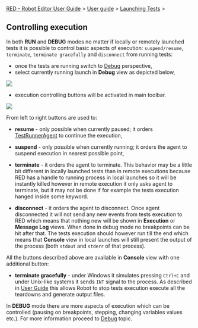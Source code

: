 [RED - Robot Editor User Guide](index.md) > [User
guide](user_guide/user_guide.md) > [Launching
Tests](user_guide/launching.md) >

## Controlling execution

In both **RUN** and **DEBUG** modes no matter if locally or remotely launched
tests it is possible to control basic aspects of execution: `suspend/resume`,
`terminate`, `terminate gracefully` and `disconnect` from running tests:

  * once the tests are running switch to [ Debug](javascript:executeCommand\('org.eclipse.ui.perspectives.showPerspective\(org.eclipse.ui.perspectives.showPerspective.perspectiveId=org.eclipse.debug.ui.DebugPerspective\)'\)) perspective, 
  * select currently running launch in **Debug** view as depicted below, 

![](images/ui_launch_selection.png)

  * execution controlling buttons will be activated in main toolbar. 

![](images/ui_control_execution.png)

From left to right buttons are used to:

  * **resume** \- only possible when currently paused; it orders [TestRunnerAgent](red_agent.md) to continue the execution, 

  * **suspend** \- only possible when currently running; it orders the agent to suspend execution in nearest possible point, 

  * **terminate** \- it orders the agent to terminate. This behavior may be a little bit different in locally launched tests than in remote executions because RED has a handle to running process in local launches so it will be instantly killed however in remote execution it only asks agent to terminate, but it may not be done if for example the tests execution hanged inside some keyword. 

  * **disconnect** \- it orders the agent to disconnect. Once agent disconnected it will not send any new events from tests execution to RED which means that nothing new will be shown in **Execution** or **Message Log** views. When done in debug mode no breakpoints can be hit after that. The tests execution should however run till the end which means that **Console** view in local launches will still present the output of the process (both `stdout` and `stderr` of that process). 

All the buttons described above are available in **Console** view with one
additional button:

  * **terminate gracefully** \- under Windows it simulates pressing `Ctrl+C` and under Unix-like systems it sends `INT` signal to the process. As described in [ User Guide](http://robotframework.org/robotframework/latest/RobotFrameworkUserGuide.html#stopping-test-execution-gracefully) this allows Robot to stop tests execution execute all the teardowns and generate output files. 

  

In **DEBUG** mode there are more aspects of execution which can be controlled
(pausing on breakpoints, stepping, changing variables values etc.). For more
information proceed to [Debug](debug.md) topic.

  

